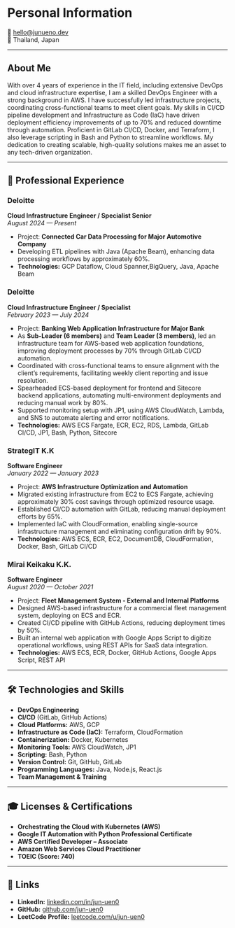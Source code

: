 # Personal Information

📧 hello@junueno.dev  
📍 Thailand, Japan   

---

## About Me
With over 4 years of experience in the IT field, including extensive DevOps and cloud infrastructure expertise, I am a skilled DevOps Engineer with a strong background in AWS. I have successfully led infrastructure projects, coordinating cross-functional teams to meet client goals. My skills in CI/CD pipeline development and Infrastructure as Code (IaC) have driven deployment efficiency improvements of up to 70% and reduced downtime through automation. Proficient in GitLab CI/CD, Docker, and Terraform, I also leverage scripting in Bash and Python to streamline workflows. My dedication to creating scalable, high-quality solutions makes me an asset to any tech-driven organization.

---

## 🏢 Professional Experience

### **Deloitte**  
**Cloud Infrastructure Engineer / Specialist Senior**  
_August 2024 — Present_  
- Project: **Connected Car Data Processing for Major Automotive Company**
- Developing ETL pipelines with Java (Apache Beam), enhancing data processing workflows by approximately 60%.
- **Technologies:** GCP Dataflow, Cloud Spanner,BigQuery, Java, Apache Beam

### **Deloitte**  
**Cloud Infrastructure Engineer / Specialist**  
_February 2023 — July 2024_  
- Project: **Banking Web Application Infrastructure for Major Bank**
- As **Sub-Leader (6 members)** and **Team Leader (3 members)**, led an infrastructure team for AWS-based web application foundations, improving deployment processes by 70% through GitLab CI/CD automation.
- Coordinated with cross-functional teams to ensure alignment with the client’s requirements, facilitating weekly client reporting and issue resolution.
- Spearheaded ECS-based deployment for frontend and Sitecore backend applications, automating multi-environment deployments and reducing manual work by 80%.
- Supported monitoring setup with JP1, using AWS CloudWatch, Lambda, and SNS to automate alerting and error notifications.
- **Technologies:** AWS ECS Fargate, ECR, EC2, RDS, Lambda, GitLab CI/CD, JP1, Bash, Python, Sitecore  

### **StrategIT K.K**  
**Software Engineer**  
_January 2022 — January 2023_  
- Project: **AWS Infrastructure Optimization and Automation**
- Migrated existing infrastructure from EC2 to ECS Fargate, achieving approximately 30% cost savings through optimized resource usage.
- Established CI/CD automation with GitLab, reducing manual deployment efforts by 65%.
- Implemented IaC with CloudFormation, enabling single-source infrastructure management and eliminating configuration drift by 90%.
- **Technologies:** AWS ECS, ECR, EC2, DocumentDB, CloudFormation, Docker, Bash, GitLab CI/CD  

### **Mirai Keikaku K.K.**  
**Software Engineer**  
_August 2020 — October 2021_  
- Project: **Fleet Management System - External and Internal Platforms**
- Designed AWS-based infrastructure for a commercial fleet management system, deploying on ECS and ECR.
- Created CI/CD pipeline with GitHub Actions, reducing deployment times by 50%.
- Built an internal web application with Google Apps Script to digitize operational workflows, using REST APIs for SaaS data integration.
- **Technologies:** AWS ECS, ECR, Docker, GitHub Actions, Google Apps Script, REST API  

---

## 🛠️ Technologies and Skills
- **DevOps Engineering**
- **CI/CD** (GitLab, GitHub Actions)
- **Cloud Platforms:** AWS, GCP
- **Infrastructure as Code (IaC):** Terraform, CloudFormation
- **Containerization:** Docker, Kubernetes
- **Monitoring Tools:** AWS CloudWatch, JP1
- **Scripting:** Bash, Python
- **Version Control:** Git, GitHub, GitLab
- **Programming Languages:** Java, Node.js, React.js
- **Team Management & Training**  

---

## 🎓 Licenses & Certifications
- **Orchestrating the Cloud with Kubernetes (AWS)**
- **Google IT Automation with Python Professional Certificate**
- **AWS Certified Developer – Associate**
- **Amazon Web Services Cloud Practitioner**
- **TOEIC (Score: 740)**  

---

## 🔗 Links
- **LinkedIn:** [linkedin.com/in/jun-uen0](https://www.linkedin.com/in/jun-uen0)
- **GitHub:** [github.com/jun-uen0](https://github.com/jun-uen0)
- **LeetCode Profile:** [leetcode.com/u/jun-uen0](https://leetcode.com/u/jun-uen0)  